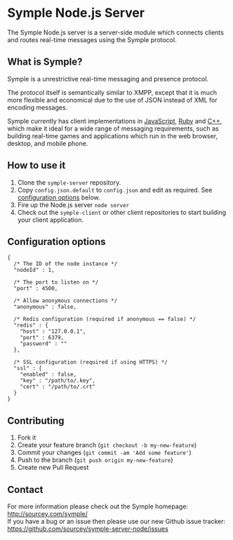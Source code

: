 # Symple Node.js Server

The Symple Node.js server is a server-side module which connects clients and routes real-time messages using the Symple protocol. 

## What is Symple?

Symple is a unrestrictive real-time messaging and presence protocol. 

The protocol itself is semantically similar to XMPP, except that it is much more flexible and economical due to the use of JSON instead of XML for encoding messages. 

Symple currently has client implementations in [JavaScript](https://github.com/sourcey/symple-client), [Ruby](https://github.com/sourcey/symple-client-ruby) and [C++](https://github.com/sourcey/libsourcey/tree/master/src/symple), which make it ideal for a wide range of messaging requirements, such as building real-time games and applications which run in the web browser, desktop, and mobile phone.

## How to use it

1. Clone the `symple-server` repository.
2. Copy `config.json.default` to `config.json` and edit as required. See [configuration options](#configuration-options) below.
3. Fire up the Node.js server `node server`
4. Check out the `symple-client` or other client repositories to start building your client application.

## Configuration options

```
{
  /* The ID of the node instance */
  "nodeId" : 1,
  
  /* The port to listen on */
  "port" : 4500,  
  
  /* Allow anonymous connections */
  "anonymous" : false,  
    
  /* Redis configuration (required if anonymous == false) */
  "redis" : {
    "host" : "127.0.0.1",
    "port" : 6379,
    "password" : ""
  },
  
  /* SSL configuration (required if using HTTPS) */
  "ssl" : {
    "enabled" : false,
    "key" : "/path/to/.key",
    "cert" : "/path/to/.crt"
  }
}
```

## Contributing

1. Fork it
2. Create your feature branch (`git checkout -b my-new-feature`)
3. Commit your changes (`git commit -am 'Add some feature'`)
4. Push to the branch (`git push origin my-new-feature`)
5. Create new Pull Request

## Contact

For more information please check out the Symple homepage: http://sourcey.com/symple/  
If you have a bug or an issue then please use our new Github issue tracker: https://github.com/sourcey/symple-server-node/issues
